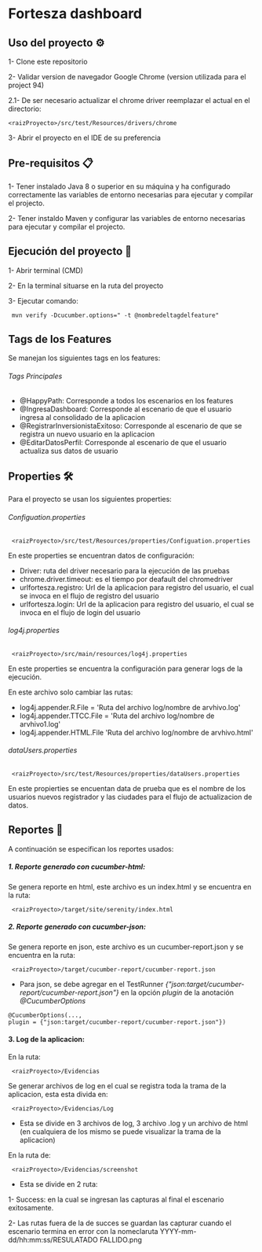 # Fortesza dashboard

## Uso del proyecto ⚙️

1- Clone este repositorio

2- Validar version de navegador Google Chrome (version utilizada para el project 94)

2.1- De ser necesario actualizar el chrome driver reemplazar el actual en el directorio:
   ```
   <raizProyecto>/src/test/Resources/drivers/chrome
   ```

3- Abrir el proyecto en el IDE de su preferencia

## Pre-requisitos 📋

1-  Tener instalado Java 8 o superior en su máquina y ha configurado correctamente las variables de entorno necesarias para ejecutar y compilar el projecto.

2- Tener instaldo Maven y configurar las variables de entorno necesarias para ejecutar y compilar el projecto.

## Ejecución del proyecto 🚀

1- Abrir terminal (CMD)

2- En la terminal situarse en la ruta del proyecto

3- Ejecutar comando:
   ```
    mvn verify -Dcucumber.options=" -t @nombredeltagdelfeature"
   ```

## Tags de los Features

Se manejan los siguientes tags en los features:

###### Tags Principales
* @HappyPath: Corresponde a todos los escenarios en los features
* @IngresaDashboard: Corresponde al escenario de que el usuario ingresa al consolidado de la aplicacion
* @RegistrarInversionistaExitoso: Corresponde al escenario de que se registra un nuevo usuario en la aplicacion
* @EditarDatosPerfil: Corresponde al escenario de que el usuario actualiza sus datos de usuario

## Properties 🛠️

Para el proyecto se usan los siguientes properties:

###### Configuation.properties
  ```
   <raizProyecto>/src/test/Resources/properties/Configuation.properties
  ```

En este properties se encuentran datos de configuración:

- Driver: ruta del driver necesario para la ejecución de las pruebas
- chrome.driver.timeout: es el tiempo por deafault del chromedriver
- urlfortesza.registro: Url de la aplicacion para registro del usuario, el cual se invoca en el flujo de registro del usuario
- urlfortesza.login: Url de la aplicacion para registro del usuario, el cual se invoca en el flujo de login del usuario

###### log4j.properties
  ```
   <raizProyecto>/src/main/resources/log4j.properties
  ```

En este properties se encuentra la configuración para generar logs de la ejecución.

En este archivo solo cambiar las rutas:

- log4j.appender.R.File = 'Ruta del archivo log/nombre de arvhivo.log'
- log4j.appender.TTCC.File = 'Ruta del archivo log/nombre de arvhivo1.log'
- log4j.appender.HTML.File 'Ruta del archivo log/nombre de arvhivo.html'

###### dataUsers.properties
  ```
   <raizProyecto>/src/test/Resources/properties/dataUsers.properties
  ```
En este propierties se encuentan data de prueba que es el nombre de los usuarios nuevos registrador y las ciudades para el flujo de actualizacion de datos.

## Reportes 📄

A continuación se especifican los reportes usados:

##### 1. Reporte generado con cucumber-html:

Se genera reporte en html, este archivo es un index.html y se encuentra en la ruta:

  ```
   <raizProyecto>/target/site/serenity/index.html
  ```

##### 2. Reporte generado con cucumber-json:

Se genera reporte en json, este archivo es un cucumber-report.json y se encuentra en la ruta:

  ```
   <raizProyecto>/target/cucumber-report/cucumber-report.json
  ```

* Para json, se debe agregar en el TestRunner _{"json:target/cucumber-report/cucumber-report.json"}_ en la opción _plugin_ de la anotación _@CucumberOptions_

```
@CucumberOptions(..., 
plugin = {"json:target/cucumber-report/cucumber-report.json"})
```

#### 3. Log de la aplicacion:

En la ruta:

  ```
   <raizProyecto>/Evidencias
  ```

Se generar archivos de log en el cual se registra toda la trama de la aplicacion, esta esta divida en:

  ```
   <raizProyecto>/Evidencias/Log
  ```
* Esta se divide en 3 archivos de log, 3 archivo .log y un archivo de html (en cualquiera de los mismo se puede visualizar la trama de la aplicacion)

En la ruta de:

  ```
   <raizProyecto>/Evidencias/screenshot
  ```

* Esta se divide en 2 ruta:

1- Success: en la cual se ingresan las capturas al final el escenario exitosamente.

2- Las rutas fuera de la de succes se guardan las capturar cuando el escenario termina en error con la nomeclaruta YYYY-mm-dd/hh:mm:ss/RESULATADO FALLIDO.png